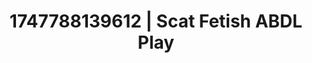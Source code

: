 ---
categories:
- Tan lines & lingerie
- Erotic surprise
- Intimate moaning
- Neon-lit seduction
- Hog tying
image: /assets/images/1747788139612.jpg
layout: post
seo:
  description: Featured content with sensual Scat Fetish, ABDL Play. HD images available.
  keywords: Scat Fetish, ABDL Play
  og_image: /assets/images/1747788139612.jpg
  schema_type: VisualArtwork
tags:
- '#1747788139612'
- ABDL Play
- Scat Fetish
title: 1747788139612 | Scat Fetish ABDL Play
---